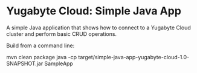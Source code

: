 # Yugabyte Cloud: Simple Java App

A simple Java application that shows how to connect to a Yugabyte Cloud cluster and perform basic CRUD operations.

Build from a command line:

mvn clean package
java -cp target/simple-java-app-yugabyte-cloud-1.0-SNAPSHOT.jar SampleApp
